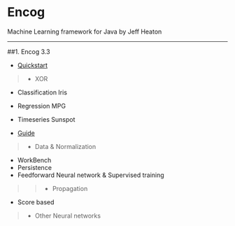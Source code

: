 # Encog
Machine Learning framework for Java by Jeff Heaton
<hr/>

##1. Encog 3.3

* [Quickstart](https://s3.amazonaws.com/heatonresearch-books/free/encog-3_3-quickstart.pdf)

>* XOR
* Classification Iris
* Regression MPG
* Timeseries Sunspot

* [Guide](https://s3.amazonaws.com/heatonresearch-books/free/Encog3Java-User.pdf)

>* Data & Normalization
* WorkBench
* Persistence
* Feedforward Neural network & Supervised training

>>* Propagation
* Score based

>* Other Neural networks
